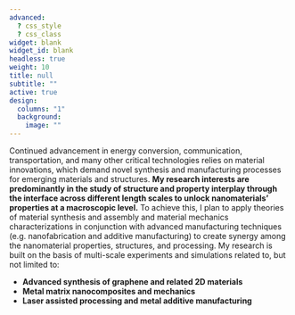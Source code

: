```yaml
---
advanced:
  ? css_style
  ? css_class
widget: blank
widget_id: blank
headless: true
weight: 10
title: null
subtitle: ""
active: true
design:
  columns: "1"
  background:
    image: ""
---
```

<span style="font-size: 1em; line-height: normal;">Continued advancement in energy conversion, communication, transportation, and many other critical technologies relies on material innovations, which demand novel synthesis and manufacturing processes for emerging materials and structures. **My research interests are predominantly in the study of structure and property interplay through the interface across different length scales to unlock nanomaterials’ properties at a macroscopic level.** To achieve this, I plan to apply theories of material synthesis and assembly and material mechanics characterizations in conjunction with advanced manufacturing techniques (e.g. nanofabrication and additive manufacturing) to create synergy among the nanomaterial properties, structures, and processing. My research is built on the basis of multi-scale experiments and simulations related to, but not limited to:</span>

* <span style="font-size: 1em;">**Advanced synthesis of graphene and related 2D materials**
* <span style="font-size: 1em;">**Metal matrix nanocomposites and mechanics**
* <span style="font-size: 1em;">**Laser assisted processing and metal additive manufacturing**
